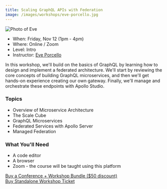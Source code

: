 ```yaml
---
title: Scaling GraphQL APIs with Federation
image: /images/workshops/eve-porcello.jpg 
---
```

<div id="speaker"><div class="speaker-photo"><img src="/images/workshops/eve-porcello.jpg" alt="Photo of Eve"/></div></div>

* When: Friday, Nov 12 (1pm - 4pm)
* Where: Online / Zoom
* Level: Intro
* Instructor: [Eve Porcello](https://moonhighway.com/about)

In this workshop, we'll build on the basics of GraphQL by learning how to design and implement a federated architecture. We'll start by reviewing the core concepts of building GraphQL microservices, and then we'll get hands-on experience creating our own gateway. Finally, we'll manage and orchestrate these endpoints with Apollo Studio. 

### Topics
* Overview of Microservice Architecture
* The Scale Cube
* GraphQL Microservices
* Federated Services with Apollo Server
* Managed Federation

### What You'll Need

* A code editor
* A browser
* Zoom - the course will be taught using this platform

<div class="cta"><a href="https://ti.to/event-loop/cascadiajs-2021/">Buy a Conference + Workshop Bundle ($50 discount)</a></div> <div class="cta secondary"><a href="https://ti.to/event-loop/cascadiajs-2021/with/noa5qxuzqq4,ttkg9rthsno,qbhdoha8bvo,mzrv5d5lg5c,9bpugxsil-y,rquptpreq3s,2yhjle-navk,1k-p6c67048,kgqqxm0p3wc">Buy Standalone Workshop Ticket</a></div>
